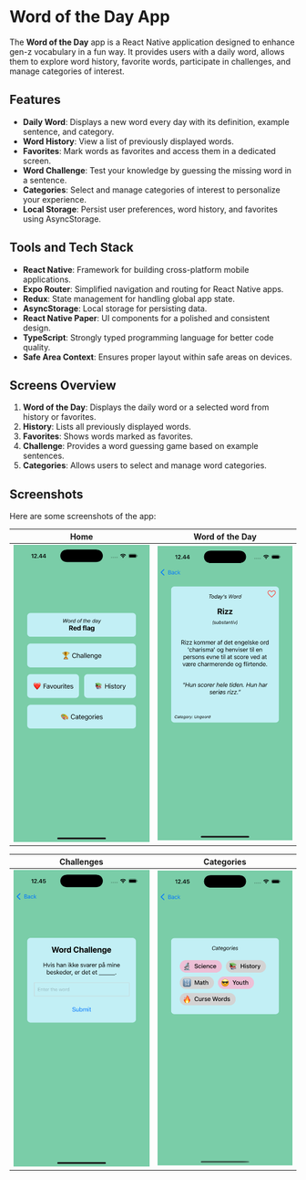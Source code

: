 # Word of the Day App

The **Word of the Day** app is a React Native application designed to enhance gen-z vocabulary in a fun way. It provides users with a daily word, allows them to explore word history, favorite words, participate in challenges, and manage categories of interest.

## Features

- **Daily Word**: Displays a new word every day with its definition, example sentence, and category.
- **Word History**: View a list of previously displayed words.
- **Favorites**: Mark words as favorites and access them in a dedicated screen.
- **Word Challenge**: Test your knowledge by guessing the missing word in a sentence.
- **Categories**: Select and manage categories of interest to personalize your experience.
- **Local Storage**: Persist user preferences, word history, and favorites using AsyncStorage.

## Tools and Tech Stack

- **React Native**: Framework for building cross-platform mobile applications.
- **Expo Router**: Simplified navigation and routing for React Native apps.
- **Redux**: State management for handling global app state.
- **AsyncStorage**: Local storage for persisting data.
- **React Native Paper**: UI components for a polished and consistent design.
- **TypeScript**: Strongly typed programming language for better code quality.
- **Safe Area Context**: Ensures proper layout within safe areas on devices.

## Screens Overview

1. **Word of the Day**: Displays the daily word or a selected word from history or favorites.
2. **History**: Lists all previously displayed words.
3. **Favorites**: Shows words marked as favorites.
4. **Challenge**: Provides a word guessing game based on example sentences.
5. **Categories**: Allows users to select and manage word categories.

## Screenshots

Here are some screenshots of the app:

| Home                                                | Word of the Day                          |
| --------------------------------------------------- | ---------------------------------------- |
| ![Word of the Day](./assets/readme/main_screen.png) | ![Main Screen](./assets/readme/word.png) |

| Challenges                                  | Categories                                  |
| ------------------------------------------- | ------------------------------------------- |
| ![Challenge](./assets/readme/challenge.png) | ![Categories](./assets/readme/category.png) |
